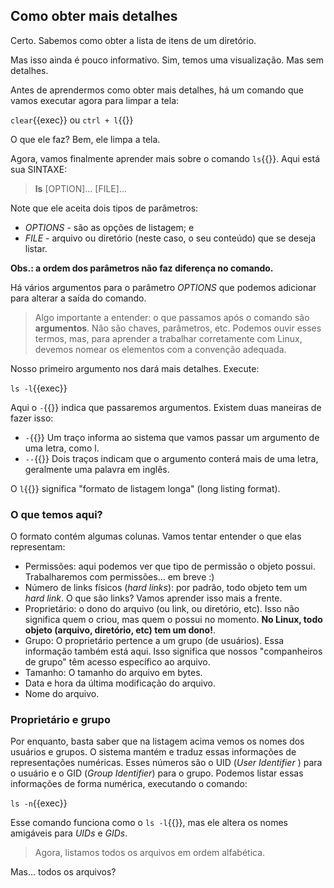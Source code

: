 ## Como obter mais detalhes

Certo. Sabemos como obter a lista de itens de um diretório.

Mas isso ainda é pouco informativo. Sim, temos uma visualização. Mas sem detalhes.

Antes de aprendermos como obter mais detalhes, há um comando que vamos executar agora para limpar a tela:

`clear`{{exec}} ou `ctrl + l`{{}}

O que ele faz? Bem, ele limpa a tela.

Agora, vamos finalmente aprender mais sobre o comando `ls`{{}}. Aqui está sua SINTAXE:

> **ls** [OPTION]... [FILE]...

Note que ele aceita dois tipos de parâmetros:

- _OPTIONS_ - são as opções de listagem; e
- _FILE_ - arquivo ou diretório (neste caso, o seu conteúdo) que se deseja listar.

**Obs.: a ordem dos parâmetros não faz diferença no comando.**

Há vários argumentos para o parâmetro _OPTIONS_ que podemos adicionar para alterar a saída do comando.

> Algo importante a entender: o que passamos após o comando são **argumentos**. Não são chaves, parâmetros, etc. Podemos ouvir esses termos, mas, para aprender a trabalhar corretamente com Linux, devemos nomear os elementos com a convenção adequada.

Nosso primeiro argumento nos dará mais detalhes. Execute:

`ls -l`{{exec}}

Aqui o `-`{{}} indica que passaremos argumentos. Existem duas maneiras de fazer isso:

- `-`{{}} Um traço informa ao sistema que vamos passar um argumento de uma letra, como l.
- `--`{{}} Dois traços indicam que o argumento conterá mais de uma letra, geralmente uma palavra em inglês.

O `l`{{}} significa "formato de listagem longa" (long listing format).

### O que temos aqui?

O formato contém algumas colunas. Vamos tentar entender o que elas representam:

- Permissões: aqui podemos ver que tipo de permissão o objeto possui. Trabalharemos com permissões... em breve :)
- Número de links físicos (_hard links_): por padrão, todo objeto tem um _hard link_. O que são links? Vamos aprender isso mais a frente.
- Proprietário: o dono do arquivo (ou link, ou diretório, etc). Isso não significa quem o criou, mas quem o possui no momento. **No Linux, todo objeto (arquivo, diretório, etc) tem um dono!**.
- Grupo: O proprietário pertence a um grupo (de usuários). Essa informação também está aqui. Isso significa que nossos "companheiros de grupo" têm acesso específico ao arquivo.
- Tamanho: O tamanho do arquivo em bytes.
- Data e hora da última modificação do arquivo.
- Nome do arquivo.

### Proprietário e grupo
Por enquanto, basta saber que na listagem acima vemos os nomes dos usuários e grupos. O sistema mantém e traduz essas informações de representações numéricas. Esses números são o UID (_User Identifier_ ) para o usuário e o GID (_Group Identifier_) para o grupo. Podemos listar essas informações de forma numérica, executando o comando:

`ls -n`{{exec}}

Esse comando funciona como o `ls -l`{{}}, mas ele altera os nomes amigáveis para _UIDs_ e _GIDs_.

> Agora, listamos todos os arquivos em ordem alfabética.

 Mas... todos os arquivos?
